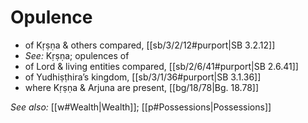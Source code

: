# Opulence

* of Kṛṣṇa & others compared, [[sb/3/2/12#purport|SB 3.2.12]]
* *See:* Kṛṣṇa; opulences of 
* of Lord & living entities compared, [[sb/2/6/41#purport|SB 2.6.41]]
* of Yudhiṣṭhira’s kingdom, [[sb/3/1/36#purport|SB 3.1.36]]
* where Kṛṣṇa & Arjuna are present, [[bg/18/78|Bg. 18.78]]

*See also:* [[w#Wealth|Wealth]]; [[p#Possessions|Possessions]]
